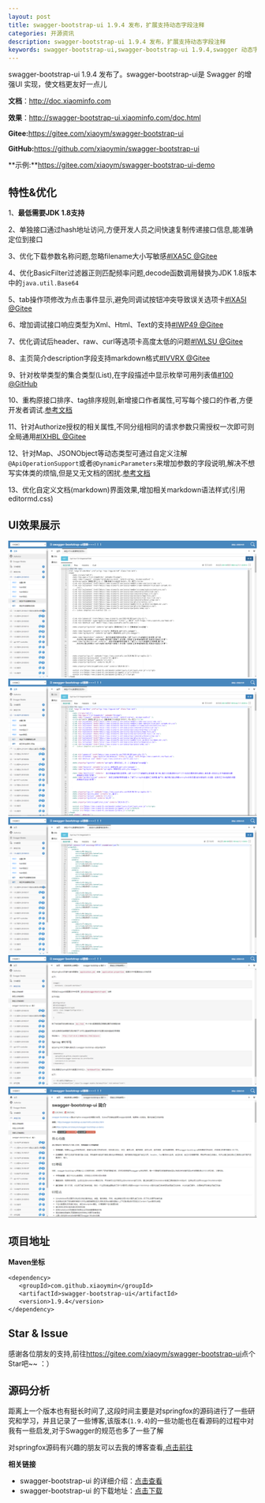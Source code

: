 ```yaml
---
layout: post
title: swagger-bootstrap-ui 1.9.4 发布，扩展支持动态字段注释
categories: 开源资讯
description: swagger-bootstrap-ui 1.9.4 发布，扩展支持动态字段注释
keywords: swagger-bootstrap-ui,swagger-bootstrap-ui 1.9.4,swagger 动态字段注释
---
```



swagger-bootstrap-ui 1.9.4 发布了。swagger-bootstrap-ui是 Swagger 的增强UI 实现，使文档更友好一点儿

**文档**：http://doc.xiaominfo.com

**效果**：http://swagger-bootstrap-ui.xiaominfo.com/doc.html

**Gitee:**<https://gitee.com/xiaoym/swagger-bootstrap-ui>

**GitHub:**<https://github.com/xiaoymin/swagger-bootstrap-ui>

**示例:**https://gitee.com/xiaoym/swagger-bootstrap-ui-demo

## 特性&优化

1、**最低需要JDK 1.8支持**

2、单独接口通过hash地址访问,方便开发人员之间快速复制传递接口信息,能准确定位到接口

3、优化下载参数名称问题,忽略filename大小写敏感[#IXA5C @Gitee](https://gitee.com/xiaoym/swagger-bootstrap-ui/issues/IXA5C)

4、优化BasicFilter过滤器正则匹配频率问题,decode函数调用替换为JDK 1.8版本中的`java.util.Base64`

5、tab操作项修改为点击事件显示,避免同调试按钮冲突导致误关选项卡[#IXA5I @Gitee](https://gitee.com/xiaoym/swagger-bootstrap-ui/issues/IXA5I)

6、增加调试接口响应类型为Xml、Html、Text的支持[#IWP49 @Gitee](https://gitee.com/xiaoym/swagger-bootstrap-ui/issues/IWP49)

7、优化调试后header、raw、curl等选项卡高度太低的问题[#IWLSU @Gitee](https://gitee.com/xiaoym/swagger-bootstrap-ui/issues/IWLSU)

8、主页简介description字段支持markdown格式[#IVVRX @Gitee](https://gitee.com/xiaoym/swagger-bootstrap-ui/issues/IVVRX)

9、针对枚举类型的集合类型(List),在字段描述中显示枚举可用列表值[#100 @GitHub](https://github.com/xiaoymin/swagger-bootstrap-ui/issues/100)

10、重构原接口排序、tag排序规则,新增接口作者属性,可写每个接口的作者,方便开发者调试.[参考文档](https://doc.xiaominfo.com/guide/dynamic-parameter.html)

11、针对Authorize授权的相关属性,不同分组相同的请求参数只需授权一次即可则全局通用[#IXHBL @Gitee](https://gitee.com/xiaoym/swagger-bootstrap-ui-demo/issues/IXHBL)

12、针对Map、JSONObject等动态类型可通过自定义注解`@ApiOperationSupport`或者`@DynamicParameters`来增加参数的字段说明,解决不想写实体类的烦恼,但是又无文档的困扰.[参考文档](https://doc.xiaominfo.com/guide/dynamic-parameter.html)

13、优化自定义文档(markdown)界面效果,增加相关markdown语法样式(引用editormd.css)

## UI效果展示

![header-json.png](/images/blog/swagger-bootstrap-ui-1.9.4-issue/1.png)
![](/images/blog/swagger-bootstrap-ui-1.9.4-issue/2.png)
![](/images/blog/swagger-bootstrap-ui-1.9.4-issue/3.png)
![](/images/blog/swagger-bootstrap-ui-1.9.4-issue/4.png)
![](/images/blog/swagger-bootstrap-ui-1.9.4-issue/5.png)

## 项目地址

**Maven坐标**

```
<dependency>
   <groupId>com.github.xiaoymin</groupId>
   <artifactId>swagger-bootstrap-ui</artifactId>
   <version>1.9.4</version>
</dependency>
```

## Star & Issue

感谢各位朋友的支持,前往<https://gitee.com/xiaoym/swagger-bootstrap-ui>点个Star吧~~ ：）

## 源码分析

距离上一个版本也有挺长时间了,这段时间主要是对springfox的源码进行了一些研究和学习，并且记录了一些博客,该版本(`1.9.4`)的一些功能也在看源码的过程中对我有一些启发,对于Swagger的规范也多了一些了解

对springfox源码有兴趣的朋友可以去我的博客查看,[点击前往](https://www.xiaominfo.com/2019/05/20/springfox-0/)


**相关链接**

- swagger-bootstrap-ui 的详细介绍：[点击查看](https://www.oschina.net/p/swagger-bootstrap-ui)
- swagger-bootstrap-ui 的下载地址：[点击下载](https://git.oschina.net/xiaoym/swagger-bootstrap-ui/releases)